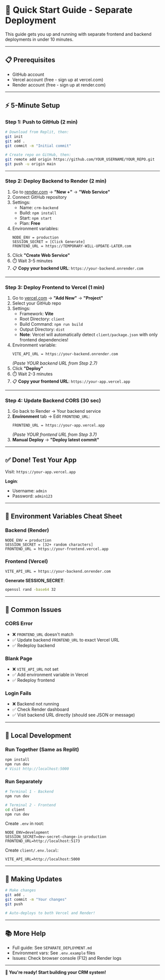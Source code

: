 # 🚀 Quick Start Guide - Separate Deployment

This guide gets you up and running with separate frontend and backend deployments in under 10 minutes.

---

## 📋 Prerequisites

- GitHub account
- Vercel account (free - sign up at vercel.com)
- Render account (free - sign up at render.com)

---

## ⚡ 5-Minute Setup

### Step 1: Push to GitHub (2 min)

```bash
# Download from Replit, then:
git init
git add .
git commit -m "Initial commit"

# Create repo on GitHub, then:
git remote add origin https://github.com/YOUR_USERNAME/YOUR_REPO.git
git push -u origin main
```

---

### Step 2: Deploy Backend to Render (2 min)

1. Go to [render.com](https://render.com/) → **"New +"** → **"Web Service"**
2. Connect GitHub repository
3. Settings:
   - Name: `crm-backend`
   - Build: `npm install`
   - Start: `npm start`
   - Plan: **Free**
4. Environment variables:
   ```
   NODE_ENV = production
   SESSION_SECRET = [Click Generate]
   FRONTEND_URL = https://TEMPORARY-WILL-UPDATE-LATER.com
   ```
5. Click **"Create Web Service"**
6. ⏱️ Wait 3-5 minutes
7. 📋 **Copy your backend URL**: `https://your-backend.onrender.com`

---

### Step 3: Deploy Frontend to Vercel (1 min)

1. Go to [vercel.com](https://vercel.com/) → **"Add New"** → **"Project"**
2. Select your GitHub repo
3. Settings:
   - Framework: **Vite**
   - Root Directory: `client`
   - Build Command: `npm run build`
   - Output Directory: `dist`
   - **Note**: Vercel will automatically detect `client/package.json` with only frontend dependencies!
4. Environment variable:
   ```
   VITE_API_URL = https://your-backend.onrender.com
   ```
   *(Paste YOUR backend URL from Step 2.7)*
5. Click **"Deploy"**
6. ⏱️ Wait 2-3 minutes
7. 📋 **Copy your frontend URL**: `https://your-app.vercel.app`

---

### Step 4: Update Backend CORS (30 sec)

1. Go back to Render → Your backend service
2. **Environment** tab → Edit `FRONTEND_URL`:
   ```
   FRONTEND_URL = https://your-app.vercel.app
   ```
   *(Paste YOUR frontend URL from Step 3.7)*
3. **Manual Deploy** → **"Deploy latest commit"**

---

## ✅ Done! Test Your App

Visit: `https://your-app.vercel.app`

**Login**:
- Username: `admin`
- Password: `admin123`

---

## 🔧 Environment Variables Cheat Sheet

### Backend (Render)
```
NODE_ENV = production
SESSION_SECRET = [32+ random characters]
FRONTEND_URL = https://your-frontend.vercel.app
```

### Frontend (Vercel)
```
VITE_API_URL = https://your-backend.onrender.com
```

**Generate SESSION_SECRET**:
```bash
openssl rand -base64 32
```

---

## 🐛 Common Issues

### CORS Error
- ❌ `FRONTEND_URL` doesn't match
- ✅ Update backend `FRONTEND_URL` to exact Vercel URL
- ✅ Redeploy backend

### Blank Page
- ❌ `VITE_API_URL` not set
- ✅ Add environment variable in Vercel
- ✅ Redeploy frontend

### Login Fails
- ❌ Backend not running
- ✅ Check Render dashboard
- ✅ Visit backend URL directly (should see JSON or message)

---

## 📱 Local Development

### Run Together (Same as Replit)
```bash
npm install
npm run dev
# Visit http://localhost:5000
```

### Run Separately
```bash
# Terminal 1 - Backend
npm run dev

# Terminal 2 - Frontend  
cd client
npm run dev
```

Create `.env` in root:
```env
NODE_ENV=development
SESSION_SECRET=dev-secret-change-in-production
FRONTEND_URL=http://localhost:5173
```

Create `client/.env.local`:
```env
VITE_API_URL=http://localhost:5000
```

---

## 🔄 Making Updates

```bash
# Make changes
git add .
git commit -m "Your changes"
git push

# Auto-deploys to both Vercel and Render!
```

---

## 📚 More Help

- Full guide: See `SEPARATE_DEPLOYMENT.md`
- Environment vars: See `.env.example` files
- Issues: Check browser console (F12) and Render logs

---

**🎉 You're ready! Start building your CRM system!**
